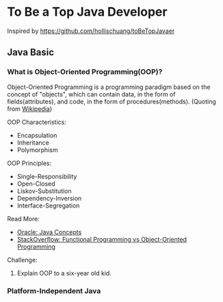 # To Be a Top Java Developer

Inspired by https://github.com/hollischuang/toBeTopJavaer

## Java Basic

### What is Object-Oriented Programming(OOP)?

Object-Oriented Programming is a programming paradigm based on the concept of "objects", which can contain data, in the form of fields(attributes), and code, in the form of procedures(methods). (Quoting from [Wikipedia](https://en.wikipedia.org/wiki/Object-oriented_programming))

OOP Characteristics:
* Encapsulation
* Inheritance
* Polymorphism

OOP Principles:
* Single-Responsibility
* Open-Closed
* Liskov-Substitution
* Dependency-Inversion
* Interface-Segregation

Read More:
* [Oracle: Java Concepts](https://docs.oracle.com/javase/tutorial/java/concepts/index.html)
* [StackOverflow: Functional Programming vs Object-Oriented Programming](https://stackoverflow.com/Questions/2078978/functional-programming-vs-object-oriented-programming)

Challenge:
1. Explain OOP to a six-year old kid.

### Platform-Independent Java


